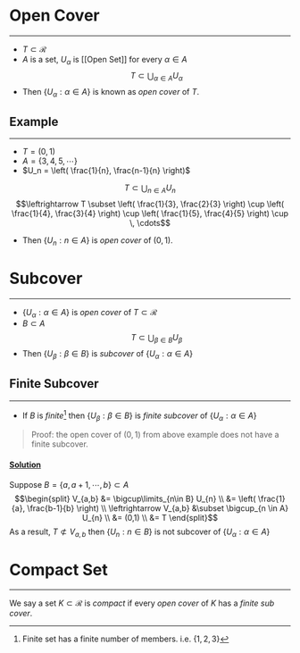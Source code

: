 # Open Cover
---
- $T \subset \mathcal{R}$
- $A$ is a set, $U_{\alpha}$ is [[Open Set]] for every $\alpha \in A$
$$T \subset \bigcup_{\alpha \in A} U_{\alpha} $$
- Then $\{ U_{\alpha}: \alpha \in A\}$ is known as _open cover_ of $T$.

## Example
---
- $T = (0,1)$
- $A = \{3,4,5, \, \cdots \}$
- $U_n = \left( \frac{1}{n}, \frac{n-1}{n} \right)$
  
$$
T \subset \bigcup_{n \in A} U_{n}
$$
$$\leftrightarrow T \subset \left( \frac{1}{3}, \frac{2}{3} \right) \cup \left( \frac{1}{4}, \frac{3}{4} \right) \cup \left( \frac{1}{5}, \frac{4}{5} \right) \cup \, \cdots$$
- Then $\{U_{n}: n \in A\}$ is _open cover_ of $(0,1)$.

# Subcover
---
- $\{U_{\alpha}: \alpha \in A\}$ is _open cover_ of $T \subset \mathcal{R}$
- $B \subset A$
$$T \subset \bigcup_{\beta \in B} U_{\beta} $$
- Then $\{U_{\beta}: \beta \in B\}$ is _subcover_ of $\{ U_{\alpha}: \alpha \in A\}$

## Finite Subcover
---
- If $B$ is _finite_[^1] then $\{U_{\beta}: \beta \in B\}$ is _finite subcover_ of $\{ U_{\alpha}: \alpha \in A\}$

> Proof: the open cover of $(0,1)$ from above example does not have a finite subcover.
#### <u>Solution</u>
Suppose $B = \{a, a + 1, \cdots, b\} \subset A$
$$\begin{split}
V_{a,b} &= \bigcup\limits_{n\in B} U_{n} \\
&= \left( \frac{1}{a}, \frac{b-1}{b} \right) \\
\leftrightarrow V_{a,b} &\subset \bigcup_{n \in A} U_{n} \\
&= (0,1) \\
&= T
\end{split}$$
As a result, $T \not\subset V_{a,b}$ then $\{U_{n}: n \in B\}$ is not subcover of $\{ U_{\alpha}: \alpha \in A\}$

# Compact Set
---
We say a set $K \subset \mathcal{R}$ is _compact_ if every _open cover_ of $K$ has a _finite sub cover_.

[^1]: Finite set has a finite number of members. i.e. $\{1,2,3\}$